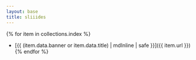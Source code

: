 ```yaml
---
layout: base
title: sliiides
---
```


{% for item in collections.index %}
- [{{ (item.data.banner or item.data.title) | mdInline | safe }}]({{ item.url }})
{% endfor %}
